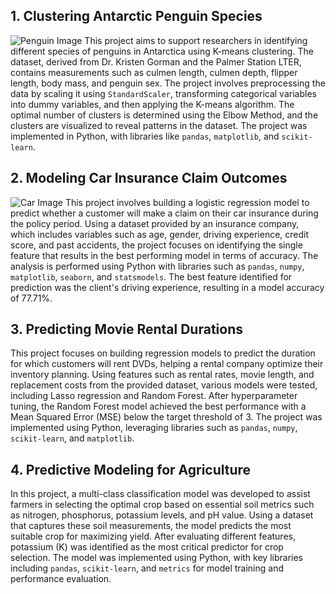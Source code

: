 ## **1. Clustering Antarctic Penguin Species**
![Penguin Image]("Clustering_Antarctic_Penguin_Species/iter_pemguins.jpg"?raw=true "Title")
This project aims to support researchers in identifying different species of penguins in Antarctica using K-means clustering. The dataset, derived from Dr. Kristen Gorman and the Palmer Station LTER, contains measurements such as culmen length, culmen depth, flipper length, body mass, and penguin sex. The project involves preprocessing the data by scaling it using `StandardScaler`, transforming categorical variables into dummy variables, and then applying the K-means algorithm. The optimal number of clusters is determined using the Elbow Method, and the clusters are visualized to reveal patterns in the dataset. The project was implemented in Python, with libraries like `pandas`, `matplotlib`, and `scikit-learn`.

## **2. Modeling Car Insurance Claim Outcomes**
![Car Image]("Modeling_Car_Insurance_Claim_Outcomes/car.jpg")
This project involves building a logistic regression model to predict whether a customer will make a claim on their car insurance during the policy period. Using a dataset provided by an insurance company, which includes variables such as age, gender, driving experience, credit score, and past accidents, the project focuses on identifying the single feature that results in the best performing model in terms of accuracy. The analysis is performed using Python with libraries such as `pandas`, `numpy`, `matplotlib`, `seaborn`, and `statsmodels`. The best feature identified for prediction was the client's driving experience, resulting in a model accuracy of 77.71%.

## **3. Predicting Movie Rental Durations**  
This project focuses on building regression models to predict the duration for which customers will rent DVDs, helping a rental company optimize their inventory planning. Using features such as rental rates, movie length, and replacement costs from the provided dataset, various models were tested, including Lasso regression and Random Forest. After hyperparameter tuning, the Random Forest model achieved the best performance with a Mean Squared Error (MSE) below the target threshold of 3. The project was implemented using Python, leveraging libraries such as `pandas`, `numpy`, `scikit-learn`, and `matplotlib`.

## **4. Predictive Modeling for Agriculture**  
In this project, a multi-class classification model was developed to assist farmers in selecting the optimal crop based on essential soil metrics such as nitrogen, phosphorus, potassium levels, and pH value. Using a dataset that captures these soil measurements, the model predicts the most suitable crop for maximizing yield. After evaluating different features, potassium (K) was identified as the most critical predictor for crop selection. The model was implemented using Python, with key libraries including `pandas`, `scikit-learn`, and `metrics` for model training and performance evaluation.
